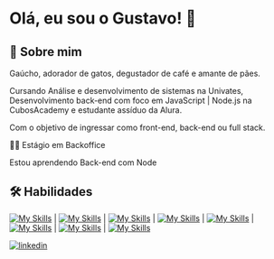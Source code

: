
# Olá, eu sou o Gustavo! 👋


## 🚀 Sobre mim
Gaúcho, adorador de gatos, degustador de café e amante de pães. 

Cursando Análise e desenvolvimento de sistemas na Univates, Desenvolvimento back-end com foco em JavaScript | Node.js na CubosAcademy e estudante assíduo da Alura.

Com o objetivo de ingressar como front-end, back-end ou full stack.


👩‍💻 Estágio em Backoffice

 Estou aprendendo Back-end com Node 



## 🛠 Habilidades
[![My Skills](https://skills.thijs.gg/icons?i=html)](https://skills.thijs.gg) | [![My Skills](https://skills.thijs.gg/icons?i=css)](https://skills.thijs.gg) | [![My Skills](https://skills.thijs.gg/icons?i=java)](https://skills.thijs.gg) | [![My Skills](https://skills.thijs.gg/icons?i=js)](https://skills.thijs.gg) | [![My Skills](https://skills.thijs.gg/icons?i=nodejs)](https://skills.thijs.gg) | [![My Skills](https://skills.thijs.gg/icons?i=ts)](https://skills.thijs.gg) | [![My Skills](https://skills.thijs.gg/icons?i=react)](https://skills.thijs.gg) | [![My Skills](https://skills.thijs.gg/icons?i=postgres)](https://skills.thijs.gg)


[![linkedin](https://img.shields.io/badge/linkedin-0A66C2?style=for-the-badge&logo=linkedin&logoColor=white)](https://www.linkedin.com/in/gustavo-ribeiro-lempfert/)

